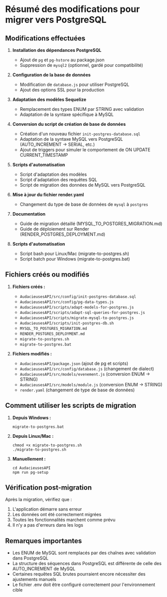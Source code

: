 # Résumé des modifications pour migrer vers PostgreSQL

## Modifications effectuées

1. **Installation des dépendances PostgreSQL**
   - Ajout de `pg` et `pg-hstore` au package.json
   - Suppression de `mysql2` (optionnel, gardé pour compatibilité)

2. **Configuration de la base de données**
   - Modification de `database.js` pour utiliser PostgreSQL
   - Ajout des options SSL pour la production

3. **Adaptation des modèles Sequelize**
   - Remplacement des types ENUM par STRING avec validation
   - Adaptation de la syntaxe spécifique à MySQL

4. **Conversion du script de création de base de données**
   - Création d'un nouveau fichier `init-postgres-database.sql`
   - Adaptation de la syntaxe MySQL vers PostgreSQL (AUTO_INCREMENT → SERIAL, etc.)
   - Ajout de triggers pour simuler le comportement de ON UPDATE CURRENT_TIMESTAMP

5. **Scripts d'automatisation**
   - Script d'adaptation des modèles
   - Script d'adaptation des requêtes SQL
   - Script de migration des données de MySQL vers PostgreSQL

6. **Mise à jour du fichier render.yaml**
   - Changement du type de base de données de `mysql` à `postgres`

7. **Documentation**
   - Guide de migration détaillé (MYSQL_TO_POSTGRES_MIGRATION.md)
   - Guide de déploiement sur Render (RENDER_POSTGRES_DEPLOYMENT.md)

8. **Scripts d'automatisation**
   - Script bash pour Linux/Mac (migrate-to-postgres.sh)
   - Script batch pour Windows (migrate-to-postgres.bat)

## Fichiers créés ou modifiés

1. **Fichiers créés :**
   - `AudacieusesAPI/src/config/init-postgres-database.sql`
   - `AudacieusesAPI/src/config/pg-data-types.js`
   - `AudacieusesAPI/scripts/adapt-models-for-postgres.js`
   - `AudacieusesAPI/scripts/adapt-sql-queries-for-postgres.js`
   - `AudacieusesAPI/scripts/migrate-mysql-to-postgres.js`
   - `AudacieusesAPI/scripts/init-postgres-db.sh`
   - `MYSQL_TO_POSTGRES_MIGRATION.md`
   - `RENDER_POSTGRES_DEPLOYMENT.md`
   - `migrate-to-postgres.sh`
   - `migrate-to-postgres.bat`

2. **Fichiers modifiés :**
   - `AudacieusesAPI/package.json` (ajout de pg et scripts)
   - `AudacieusesAPI/src/config/database.js` (changement de dialect)
   - `AudacieusesAPI/src/models/evenement.js` (conversion ENUM → STRING)
   - `AudacieusesAPI/src/models/module.js` (conversion ENUM → STRING)
   - `render.yaml` (changement de type de base de données)

## Comment utiliser les scripts de migration

1. **Depuis Windows :**
   ```
   migrate-to-postgres.bat
   ```

2. **Depuis Linux/Mac :**
   ```
   chmod +x migrate-to-postgres.sh
   ./migrate-to-postgres.sh
   ```

3. **Manuellement :**
   ```
   cd AudacieusesAPI
   npm run pg-setup
   ```

## Vérification post-migration

Après la migration, vérifiez que :
1. L'application démarre sans erreur
2. Les données ont été correctement migrées
3. Toutes les fonctionnalités marchent comme prévu
4. Il n'y a pas d'erreurs dans les logs

## Remarques importantes

- Les ENUM de MySQL sont remplacés par des chaînes avec validation dans PostgreSQL
- La structure des séquences dans PostgreSQL est différente de celle des AUTO_INCREMENT de MySQL
- Certaines requêtes SQL brutes pourraient encore nécessiter des ajustements manuels
- Le fichier .env doit être configuré correctement pour l'environnement cible
